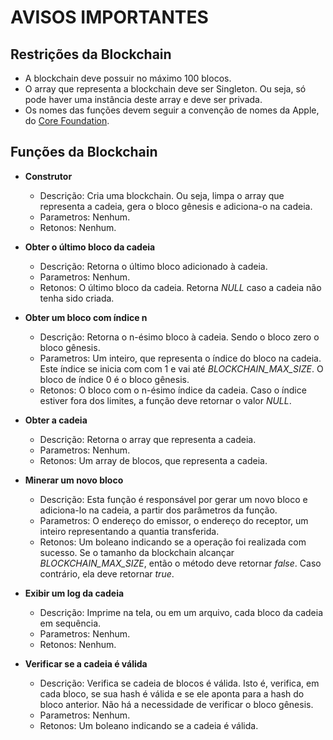 # AVISOS IMPORTANTES

## Restrições da Blockchain

* A blockchain deve possuir no máximo 100 blocos.
* O array que representa a blockchain deve ser Singleton. Ou seja, só pode haver uma instância deste array e deve ser privada.
* Os nomes das funções devem seguir a convenção de nomes da Apple, do [Core Foundation](https://developer.apple.com/library/content/documentation/CoreFoundation/Conceptual/CFDesignConcepts/Articles/NamingConventions.html).

## Funções da Blockchain
* **Construtor**
  - Descrição: Cria uma blockchain. Ou seja, limpa o array que representa a cadeia, gera o bloco gênesis e adiciona-o na cadeia.
  - Parametros: Nenhum.
  - Retonos: Nenhum.

* **Obter o último bloco da cadeia**
  - Descrição: Retorna o último bloco adicionado à cadeia.
  - Parametros: Nenhum.
  - Retonos: O último bloco da cadeia. Retorna _NULL_ caso a cadeia não tenha sido criada.
  
* **Obter um bloco com índice n**
  - Descrição: Retorna o n-ésimo bloco à cadeia. Sendo o bloco zero o bloco gênesis.
  - Parametros: Um inteiro, que representa o índice do bloco na cadeia. Este índice se inicia com com 1 e vai até _BLOCKCHAIN_MAX_SIZE_. O bloco de índice 0 é o bloco gênesis.
  - Retonos: O bloco com o n-ésimo índice da cadeia. Caso o índice estiver fora dos limites, a função deve retornar o valor _NULL_.
  
* **Obter a cadeia**
  - Descrição: Retorna o array que representa a cadeia.
  - Parametros: Nenhum.
  - Retonos: Um array de blocos, que representa a cadeia.
  
* **Minerar um novo bloco**
  - Descrição: Esta função é responsável por gerar um novo bloco e adiciona-lo na cadeia, a partir dos parâmetros da função.
  - Parametros: O endereço do emissor, o endereço do receptor, um inteiro representando a quantia transferida.
  - Retonos: Um boleano indicando se a operação foi realizada com sucesso. Se o tamanho da blockchain alcançar _BLOCKCHAIN_MAX_SIZE_, então o método deve retornar _false_. Caso contrário, ela deve retornar _true_.
  
* **Exibir um log da cadeia**
  - Descrição: Imprime na tela, ou em um arquivo, cada bloco da cadeia em sequência.
  - Parametros: Nenhum.
  - Retonos: Nenhum.
  
* **Verificar se a cadeia é válida**
  - Descrição: Verifica se cadeia de blocos é válida. Isto é, verifica, em cada bloco, se sua hash é válida e se ele aponta para a hash do bloco anterior. Não há a necessidade de verificar o bloco gênesis.
  - Parametros: Nenhum.
  - Retonos: Um boleano indicando se a cadeia é válida.

